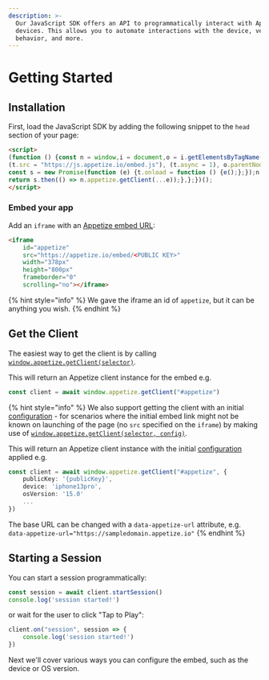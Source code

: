 ```yaml
---
description: >-
  Our JavaScript SDK offers an API to programmatically interact with Appetize
  devices. This allows you to automate interactions with the device, verify app
  behavior, and more.
---
```


# Getting Started

## Installation

First, load the JavaScript SDK by adding the following snippet to the `head` section of your page:

```html
<script>
(function () {const n = window,i = document,o = i.getElementsByTagName("script")[0],t = i.createElement("script");
(t.src = "https://js.appetize.io/embed.js"), (t.async = 1), o.parentNode.insertBefore(t, o);
const s = new Promise(function (e) {t.onload = function () {e();};});n.appetize = {getClient: function (...e) {
return s.then(() => n.appetize.getClient(...e));},};})();
</script>
```

### Embed your app

Add an `iframe` with an [Appetize embed URL](../platform/embedding-apps.md):

```html
<iframe
    id="appetize"
    src="https://appetize.io/embed/<PUBLIC KEY>"
    width="378px" 
    height="800px" 
    frameborder="0" 
    scrolling="no"></iframe>
```

{% hint style="info" %}
We gave the iframe an id of `appetize`, but it can be anything you wish.&#x20;
{% endhint %}

## Get the Client

The easiest way to get the client is by calling [`window.appetize.getClient(selector)`](api-reference.md#getclient-selector).&#x20;

This will return an Appetize client instance for the embed e.g.

```javascript
const client = await window.appetize.getClient("#appetize")
```

{% hint style="info" %}
We also support getting the client with an initial [configuration](configuration.md) - for scenarios where the initial embed link might not be known on launching of the page  (no `src` specified on the `iframe`) by making use of [`window.appetize.getClient(selector, config)`](api-reference.md#getclient-selector-config).&#x20;

This will return an Appetize client instance with the initial [configuration](configuration.md) applied e.g.

```typescript
const client = await window.appetize.getClient("#appetize", {    
    publicKey: '{publicKey}',
    device: 'iphone13pro',
    osVersion: '15.0'
    ...
})
```

The base URL can be changed with a `data-appetize-url` attribute, e.g. `data-appetize-url="https://sampledomain.appetize.io"`
{% endhint %}

## Starting a Session

You can start a session programmatically:

```javascript
const session = await client.startSession()
console.log('session started!')
```

or wait for the user to click "Tap to Play":

```javascript
client.on("session", session => {
    console.log('session started!')
})
```

Next we'll cover various ways you can configure the embed, such as the device or OS version.
